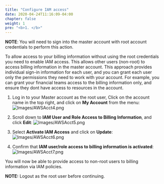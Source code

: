 ```yaml
---
title: "Configure IAM access"
date: 2020-04-24T11:16:09-04:00
chapter: false
weight: 1
pre: "<b>1. </b>"
---
```

**NOTE**: You will need to sign into the master account with root account credentials to perform this action.

To allow access to your billing information without using the root credentials you need to enable IAM access. This allows other users (non-root) to access billing information in the master account. This approach provides individual sign-in information for each user, and you can grant each user only the permissions they need to work with your account. For example, you can grant your financial teams access to the billing information only, and ensure they dont have access to resources in the account. 


1. Log in to your Master account as the root user, Click on the account name in the top right, and click on **My Account** from the menu:
![Images/AWSAcct4.png](/Cost/100_1_AWS_Account_Setup/Images/AWSAcct4.png)

2. Scroll down to **IAM User and Role Access to Billing Information**, and click **Edit**:
![Images/AWSAcct5.png](/Cost/100_1_AWS_Account_Setup/Images/AWSAcct5.png)

3. Select **Activate IAM Access** and click on **Update**:
![Images/AWSAcct6.png](/Cost/100_1_AWS_Account_Setup/Images/AWSAcct6.png)

4. Confirm that **IAM user/role access to billing information is activated**:
![Images/AWSAcct7.png](/Cost/100_1_AWS_Account_Setup/Images/AWSAcct7.png)

You will now be able to provide access to non-root users to billing information via IAM policies.

**NOTE:** Logout as the root user before continuing.
